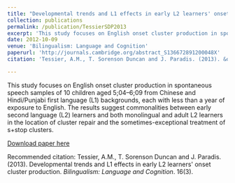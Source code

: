 ```yaml
---
title: "Developmental trends and L1 effects in early L2 learners' onset cluster production"
collection: publications
permalink: /publication/TessierSDP2013
excerpt: 'This study focuses on English onset cluster production in spontaneous speech samples of 10 children aged 5;04–6;09 from Chinese and Hindi/Punjabi first language (L1) backgrounds, each with less than a year of exposure to English. The results suggest commonalities between early second language (L2) learners and both monolingual and adult L2 learners in the location of cluster repair and the sometimes-exceptional treatment of s+stop clusters.'
date: 2012-10-09
venue: 'Bilingualism: Language and Cognition'
paperurl: 'http://journals.cambridge.org/abstract_S136672891200048X'
citation: 'Tessier, A.M., T. Sorenson Duncan and J. Paradis. (2013). &quot;Developmental trends and L1 effects in early L2 learners' onset cluster production; <i>Bilingualism: Language and Cognition</i>. 16(3)'

---
```

This study focuses on English onset cluster production in spontaneous speech samples of 10 children aged 5;04–6;09 from Chinese and Hindi/Punjabi first language (L1) backgrounds, each with less than a year of exposure to English. The results suggest commonalities between early second language (L2) learners and both monolingual and adult L2 learners in the location of cluster repair and the sometimes-exceptional treatment of s+stop clusters.

[Download paper here](http://journals.cambridge.org/abstract_S136672891200048X)

Recommended citation: Tessier, A.M., T. Sorenson Duncan and J. Paradis. (2013). Developmental trends and L1 effects in early L2 learners' onset cluster production. <i>Bilingualism: Language and Cognition</i>. 16(3).
